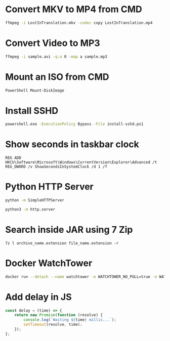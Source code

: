 # Convert MKV to MP4 from CMD
```sh
ffmpeg -i LostInTranslation.mkv -codec copy LostInTranslation.mp4
```

# Convert Video to MP3

```sh
ffmpeg -i sample.avi -q:a 0 -map a sample.mp3
```

# Mount an ISO from CMD
```powershell
PowerShell Mount-DiskImage
```

# Install SSHD
```sh
powershell.exe -ExecutionPolicy Bypass -File install-sshd.ps1
```

# Show seconds in taskbar clock
```regedit
REG ADD HKCU\Software\Microsoft\Windows\CurrentVersion\Explorer\Advanced /t REG_DWORD /v ShowSecondsInSystemClock /d 1 /f
```

# Python HTTP Server
```sh
python -m SimpleHTTPServer
```
```sh
python3 -m http.server
```

# Search inside JAR using 7 Zip
```
7z l archive_name.extension file_name.extension -r
```

# Docker WatchTower
```sh
docker run --detach --name watchtower -e WATCHTOWER_NO_PULL=true -e WATCHTOWER_POLL_INTERVAL=5 --volume /var/run/docker.sock:/var/run/docker.sock containrrr/watchtower
```

# Add delay in JS
```javascript
const delay = (time) => {
	return new Promise(function (resolve) {
		console.log(`Waiting ${time} millis...`);
		setTimeout(resolve, time);
	});
};
```
